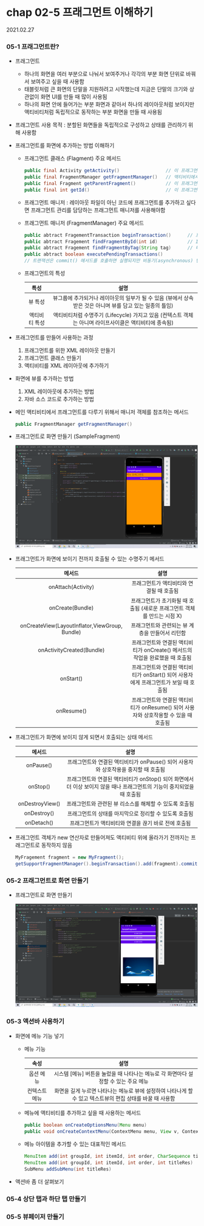 

# chap 02-5 프래그먼트 이해하기

2021.02.27



### 05-1 프래그먼트란?

* 프래그먼트

  * 하나의 화면을 여러 부분으로 나눠서 보여주거나 각각의 부분 화면 단위로 바꿔서 보여주고 싶을 때 사용함
  * 태블릿처럼 큰 화면의 단말을 지원하려고 시작했는데 지금은 단말의 크기와 상관없이 화면 UI를 만들 때 많이 사용됨
  * 하나의 화면 안에 들어가는 부분 화면과 같아서 하나의 레이아웃처럼 보이지만 액티비티처럼 독립적으로 동작하는 부분 화면을 만들 때 사용됨 

* 프래그먼트 사용 목적 : 분할된 화면들을 독립적으로 구성하고 상태를 관리하기 위해 사용함

* 프래그먼트를 화면에 추가하는 방법 이해하기

  * 프래그먼트 클래스 (Flagment) 주요 메서드

    ```java
    public final Activity getActivity()					// 이 프래그먼트를 포함하는 액티비티를 반홤함
    public final FragmentManager getFragmentManager()	// 액티비티에서 프래그먼트 객체들과 의사소통하는 프래그먼트 매니저를 반환함
    public final Fragment getParentFragment()			// 이 프래그먼트를 포함하는 부모가 프래그먼트일 경우 리턴함 (액티비티는 null)
    public final int getId()							// 이 프래그먼트의 ID를 반환함
    ```

  * 프래그먼트 매니저 : 레이아웃 파일이 아닌 코드에 프래그먼트를 추가하고 싶다면 프래그먼트 관리를 담당하는 프래그먼트 매니저를 사용해야함

  * 프래그먼트 매니저 (FragmentManager) 주요 메서드

    ```java
    public abtract FragementTransaction beginTransaction()		// 프래그먼트를 변경하기 위한 트랜잭션을 시작함
    public abtract Fragement findFragmentById(int id)			// ID를 이용해 프래그먼트 객체를 찾음
    public abtract Fragement findFragmentByTag(String tag)		// 태그 정보를 사용해 프래그먼트 객체를 찾음
    public abtract boolean executePendingTransactions()
    // 트랜잭션은 commit() 메서드를 호출하면 실행되지만 비동기(asynchronous) 방식으로 실행되므로 즉시 실행하고 싶다면 메서드를 추가로 호출해야 함
    ```

  * 프래그먼트의 특성

    |     특성      |                             설명                             |
    | :-----------: | :----------------------------------------------------------: |
    |    뷰 특성    | 뷰그룹에 추가되거나 레이아웃의 일부가 될 수 있음 (뷰에서 상속받은 것은 아니며 뷰를 담고 있는 일종의 틀임) |
    | 액티비티 특성 | 액티비티처럼 수명주기 (Lifecycle) 가지고 있음 (컨텍스트 객체는 아니며 라이프사이클은 액티비티에 종속됨) |

* 프래그먼트를 만들어 사용하는 과정

  1. 프래그먼트를 위한 XML 레이아웃 만들기
  2. 프래그먼트 클래스 만들기
  3. 액티비티를 XML 레이아웃에 추가하기

* 화면에 뷰를 추가하는 방법

  1. XML 레이아웃에 추가하는 방법
  2. 자바 소스 코드로 추가하는 방법

* 메인 액티비티에서 프래그먼트를 다루기 위해서 매니저 객체를 참조하는 메서드

  ```java
  public FragmentManager getFragmentManager()
  ```

* 프래그먼트로 화면 만들기 (SampleFragment)

  ![chap02-5/image01](https://github.com/hyunmin0317/AndroidProgramming/blob/master/chap02/section5/github/image01.png?raw=true)

* 프래그먼트가 화면에 보이기 전까지 호출될 수 있는 수명주기 메서드

  |                     메서드                     |                             설명                             |
  | :--------------------------------------------: | :----------------------------------------------------------: |
  |               onAttach(Activity)               |           프래그먼트가 액티비티와 연결될 때 호출됨           |
  |                onCreate(Bundle)                | 프래그먼트가 초기화될 때 호출됨 (새로운 프래그먼트 객체를 만드는 시점 X) |
  | onCreateView(LayoutInflator,ViewGroup, Bundle) |       프래그먼트와 관련되는 뷰 계층을 만들어서 리턴함        |
  |           onActivityCreated(Bundle)            | 프래그먼트와 연결된 액티비티가 onCreate() 메서드의 작업을 완료했을 때 호출됨 |
  |                   onStart()                    | 프래그먼트와 연결된 액티비티가 onStart() 되어 사용자에게 프래그먼트가 보일 때 호출됨 |
  |                   onResume()                   | 프래그먼트와 연결된 액티비티가 onResume() 되어 사용자와 상호작용할 수 있을 때 호출됨 |

* 프래그먼트가 화면에 보이지 않게 되면서 호출되는 상태 메서드

  |     메서드      |                             설명                             |
  | :-------------: | :----------------------------------------------------------: |
  |    onPause()    | 프래그먼트와 연결된 액티비티가 onPause() 되어 사용자와 상호작용을 중지할 때 호출됨 |
  |    onStop()     | 프래그먼트와 연결된 액티비티가 onStop() 되어 화면에서 더 이상 보이지 않을 때나 프래그먼트의 기능이 중지되었을 때 호출됨 |
  | onDestroyView() |   프래그먼트와 관련된 뷰 리소스를 해체할 수 있도록 호출됨    |
  |   onDestroy()   |    프래그먼트의 상태를 마지막으로 정리할 수 있도록 호출됨    |
  |   onDetach()    |     프래그먼트가 액티비티와 연결을 끊기 바로 전에 호출됨     |

* 프래그먼트 객체가 new 연산자로 만들어져도 액티비티 위에 올라가기 전까지는 프래그먼트로 동작하지 않음

  ```java
  MyFragement fragment = new MyFragment();								// 프래그먼트 객체는 만들어졌지만 프래그먼트로 동작하지는 않음
  getSupportFragmentManager().beginTransaction().add(fragment).commit();	// 액티비티에 추가된 후 프래그먼트로 동작함
  ```



### 05-2 프래그먼트로 화면 만들기

* 프래그먼트로 화면 만들기

  ![chap02-5/image02](https://github.com/hyunmin0317/AndroidProgramming/blob/master/chap02/section5/github/image02.png?raw=true)

  

### 05-3 액션바 사용하기

* 화면에 메뉴 기능 넣기

  * 메뉴 기능

    |     속성      |                             설명                             |
    | :-----------: | :----------------------------------------------------------: |
    |   옵션 메뉴   | 시스템 [메뉴] 버튼을 눌렀을 때 나타나는 메뉴로 각 화면마다 설정할 수 있는 주요 메뉴 |
    | 컨텍스트 메뉴 | 화면을 길게 누르면 나타나는 메뉴로 뷰에 설정하여 나타나게 할 수 있고 텍스트뷰의 편집 상태를 바꿀 때 사용함 |

  * 메뉴에 액티비티를 추가하고 싶을 때 사용하는 메서드

    ```java
    public boolean onCreateOptionsMenu(Menu menu)
    public void onCreateContextMenu(ContextMenu menu, View v, ContextMenu.ContextMenuInfo menuInfo)
    ```

  * 메뉴 아이템을 추가할 수 있는 대표적인 메서드

    ```java
    MenuItem add(int groupId, int itemId, int order, CharSequence title)
    MenuItem add(int groupId, int itemId, int order, int titleRes)
    SubMenu addSubMenu(int titleRes)
    ```

    

* 액션바 좀 더 살펴보기

### 05-4 상단 탭과 하단 탭 만들기

### 05-5 뷰페이저 만들기

